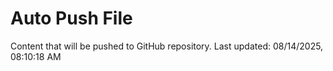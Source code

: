 # Auto Push File

Content that will be pushed to GitHub repository.
Last updated: 08/14/2025, 08:10:18 AM
